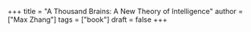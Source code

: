 +++
title = "A Thousand Brains: A New Theory of Intelligence"
author = ["Max Zhang"]
tags = ["book"]
draft = false
+++
